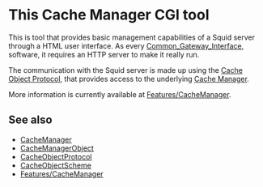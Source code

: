 # This Cache Manager CGI tool

This is tool that provides basic management capabilities of a Squid
server through a HTML user interface.
As every
[Common_Gateway_Interface](http://en.wikipedia.org/wiki/Common_Gateway_Interface),
software, it requires an HTTP server to make it really run.

The communication with the Squid server is made up using the
[Cache Object Protocol](/CacheObjectProtocol), that provides 
access to the underlying [Cache Manager](/CacheManager).

More information is currently available at
[Features/CacheManager](/Features/CacheManager).

## See also
  - [CacheManager](/CacheManager)
  - [CacheManagerObject](/CacheManagerObject)
  - [CacheObjectProtocol](/CacheObjectProtocol)
  - [CacheObjectScheme](/CacheObjectScheme)
  - [Features/CacheManager](/Features/CacheManager)
